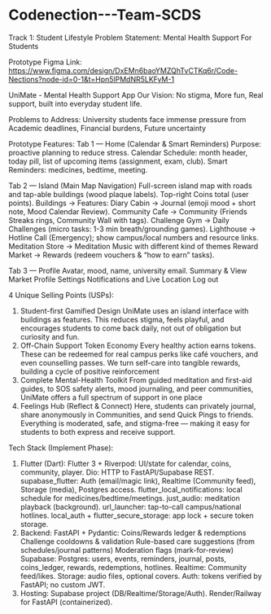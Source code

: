 # Codenection---Team-SCDS
Track 1: Student Lifestyle
Problem Statement: Mental Health Support For Students

Prototype Figma Link:
https://www.figma.com/design/DxEMn6baoYMZQhTvCTKq6r/Code-Nections?node-id=0-1&t=Hpn5lPMdNR5LKFyM-1

UniMate - Mental Health Support App
Our Vision:
No stigma, More fun, Real support, built into everyday student life.

Problems to Address:
University students face immense pressure from Academic deadlines,  Financial burdens, Future uncertainty

Prototype Features:
Tab 1 — Home (Calendar & Smart Reminders)
Purpose: proactive planning to reduce stress.
Calendar Schedule: month header, today pill, list of upcoming items (assignment, exam, club).
Smart Reminders: medicines, bedtime, meeting.

Tab 2 — Island (Main Map Navigation)
Full-screen island map with roads and tap-able buildings (wood plaque labels). Top-right Coins total (user points). Buildings → Features:
Diary Cabin → Journal (emoji mood + short note, Mood Calendar Review).
Community Cafe → Community (Friends Streaks rings, Community Wall with tags).
Challenge Gym → Daily Challenges (micro tasks: 1-3 min breath/grounding games).
Lighthouse → Hotline Call (Emergency); show campus/local numbers and resource links.
Meditation Store → Meditation Music with different kind of themes
Reward Market → Rewards (redeem vouchers & “how to earn” tasks). 

Tab 3 — Profile
Avatar, mood, name, university email.
Summary & View Market
Profile Settings
Notifications and Live Location 
Log out

4 Unique Selling Points (USPs):
1. Student-first Gamified Design
UniMate uses an island interface with buildings as features. This reduces stigma, feels playful, and encourages students to come back daily, not out of obligation but curiosity and fun.
2. Off-Chain Support Token Economy
Every healthy action earns tokens. These can be redeemed for real campus perks like café vouchers, and even counselling passes. We turn self-care into tangible rewards, building a cycle of positive reinforcement
3. Complete Mental-Health Toolkit
From guided meditation and first-aid guides, to SOS safety alerts, mood journaling, and peer communities, UniMate offers a full spectrum of support in one place
4. Feelings Hub (Reflect & Connect)
Here, students can privately journal, share anonymously in Communities, and send Quick Pings to friends. Everything is moderated, safe, and stigma-free — making it easy for students to both express and receive support.

Tech Stack (Implement Phase):
1. Flutter (Dart):
Flutter 3 + Riverpod: UI/state for calendar, coins, community, player.
Dio: HTTP to FastAPI/Supabase REST.
supabase_flutter: Auth (email/magic link), Realtime (Community feed), Storage (media), Postgres access.
flutter_local_notifications: local schedule for medicines/bedtime/meetings.
just_audio: meditation playback (background).
url_launcher: tap-to-call campus/national hotlines.
local_auth + flutter_secure_storage: app lock + secure token storage.
2. Backend:
FastAPI + Pydantic:
Coins/Rewards ledger & redemptions
Challenge cooldowns & validation
Rule-based care suggestions (from schedules/journal patterns)
Moderation flags (mark-for-review)
Supabase:
Postgres: users, events, reminders, journal, posts, coins_ledger, rewards, redemptions, hotlines.
Realtime: Community feed/likes.
Storage: audio files, optional covers.
Auth: tokens verified by FastAPI; no custom JWT.
3. Hosting:
Supabase project (DB/Realtime/Storage/Auth).
Render/Railway for FastAPI (containerized).

